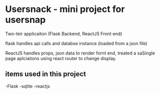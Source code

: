 # Usersnack - mini project for usersnap

Two-teir applicaiton (Flask Backend, ReactJS Front end)

flask handles api calls and databse instance (loaded from a json file)

ReactJS handles props, json data to render fornt end, treated a saSingle page aplciaitons using react router to change display.

## items used in this project
-Flask
-sqlite
-reactjs

